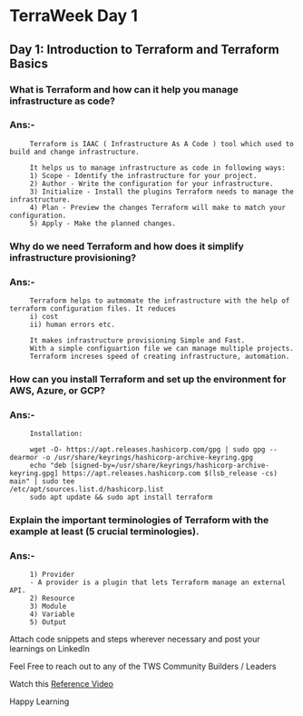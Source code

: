 # TerraWeek Day 1

## Day 1: Introduction to Terraform and Terraform Basics

### What is Terraform and how can it help you manage infrastructure as code?
### Ans:- 
         Terraform is IAAC ( Infrastructure As A Code ) tool which used to build and change infrastructure.
         
         It helps us to manage infrastructure as code in following ways:
         1) Scope - Identify the infrastructure for your project.
         2) Author - Write the configuration for your infrastructure.
         3) Initialize - Install the plugins Terraform needs to manage the infrastructure.
         4) Plan - Preview the changes Terraform will make to match your configuration.
         5) Apply - Make the planned changes.
  

### Why do we need Terraform and how does it simplify infrastructure provisioning?
### Ans:-
         Terraform helps to autmomate the infrastructure with the help of terraform configuration files. It reduces 
         i) cost
         ii) human errors etc.
         
         It makes infrastructure provisioning Simple and Fast. 
         With a simple configuartion file we can manage multiple projects.
         Terraform increses speed of creating infrastructure, automation. 
         
         
### How can you install Terraform and set up the environment for AWS, Azure, or GCP?
### Ans:-
         Installation:
         
         wget -O- https://apt.releases.hashicorp.com/gpg | sudo gpg --dearmor -o /usr/share/keyrings/hashicorp-archive-keyring.gpg
         echo "deb [signed-by=/usr/share/keyrings/hashicorp-archive-keyring.gpg] https://apt.releases.hashicorp.com $(lsb_release -cs) main" | sudo tee                    /etc/apt/sources.list.d/hashicorp.list
         sudo apt update && sudo apt install terraform
         
         
         
### Explain the important terminologies of Terraform with the example at least (5 crucial terminologies).
### Ans:- 
         1) Provider
         - A provider is a plugin that lets Terraform manage an external API.
         2) Resource
         3) Module
         4) Variable 
         5) Output
         
Attach code snippets and steps wherever necessary and post your learnings on LinkedIn

Feel Free to reach out to any of the TWS Community Builders / Leaders

Watch this [Reference Video](https://www.youtube.com/live/965CaSveIEI?feature=share)

Happy Learning 
